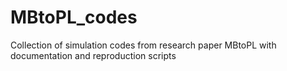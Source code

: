 # MBtoPL_codes
Collection of simulation codes from research paper MBtoPL with documentation and reproduction scripts
